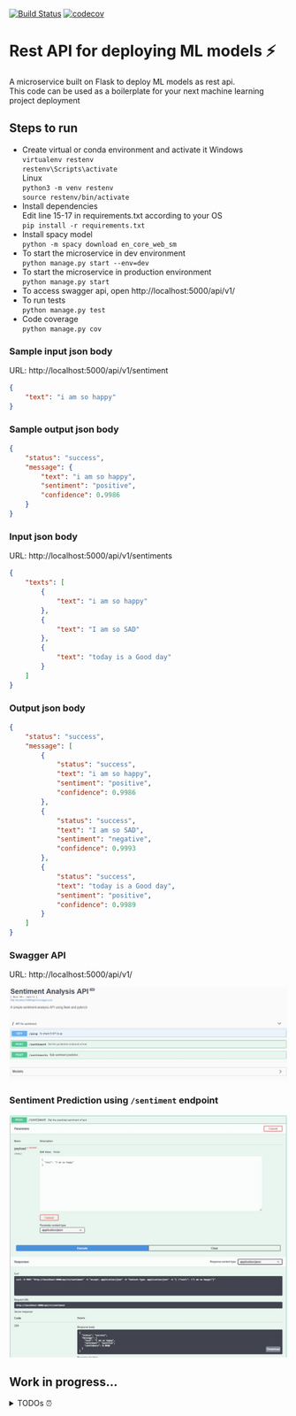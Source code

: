 [![Build Status](https://travis-ci.org/hpanwar08/rest-api-ml-model.svg?branch=master)](https://travis-ci.org/hpanwar08/rest-api-ml-model
)
[![codecov](https://codecov.io/gh/hpanwar08/rest-api-ml-model/branch/master/graph/badge.svg)](https://codecov.io/gh/hpanwar08/rest-api-ml-model)

# Rest API for deploying ML models :zap:

A microservice built on Flask to deploy ML models as rest api.  
This code can be used as a boilerplate for your next machine learning project deployment

## Steps to run

* Create virtual or conda environment and activate it
  Windows  
  `virtualenv restenv`  
  `restenv\Scripts\activate`  
  Linux  
  `python3 -m venv restenv`  
  `source restenv/bin/activate`
* Install dependencies  
  Edit line 15-17 in requirements.txt according to your OS  
  `pip install -r requirements.txt`  
* Install spacy model  
  ```python -m spacy download en_core_web_sm```
* To start the microservice in dev environment  
  ```python manage.py start --env=dev```  
* To start the microservice in production environment  
  ```python manage.py start```
* To access swagger api, open http://localhost:5000/api/v1/
* To run tests  
  ```python manage.py test```
* Code coverage  
  ```python manage.py cov```

### Sample input json body

URL: http://localhost:5000/api/v1/sentiment  

```json
{
	"text": "i am so happy"
}
```

### Sample output json body

```json
{
    "status": "success",
    "message": {
        "text": "i am so happy",
        "sentiment": "positive",
        "confidence": 0.9986
    }
}
```

### Input json body

URL: http://localhost:5000/api/v1/sentiments  

```json
{
    "texts": [
        {
            "text": "i am so happy"
        },
        {
            "text": "I am so SAD"
        },
        {
            "text": "today is a Good day"
        }
    ]
}
```

### Output json body

```json
{
    "status": "success",
    "message": [
        {
            "status": "success",
            "text": "i am so happy",
            "sentiment": "positive",
            "confidence": 0.9986
        },
        {
            "status": "success",
            "text": "I am so SAD",
            "sentiment": "negative",
            "confidence": 0.9993
        },
        {
            "status": "success",
            "text": "today is a Good day",
            "sentiment": "positive",
            "confidence": 0.9989
        }
    ]
}
```

### Swagger API

URL: http://localhost:5000/api/v1/  

![Swagger API](/imgs/swagger1.JPG "Swagger API")

### Sentiment Prediction using ```/sentiment``` endpoint

![Sentiment](/imgs/senti1.JPG "Sentiment predict")


## Work in progress... 
<details><summary>TODOs ⏰</summary><p>

- [x] add sentiment analysis model  
- [x] update api  
- [x] add tests  
- [ ] add load testing  
- [ ] add database to store predictions  
- [ ] dockerize the app  
- [ ] add authentication  

</p></details>
